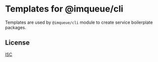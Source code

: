 # Templates for @imqueue/cli

Templates are used by `@imqueue/cli` module to create service boilerplate 
packages.

## License

[ISC](https://github.com/imqueue/templates/blob/master/LICENSE)
